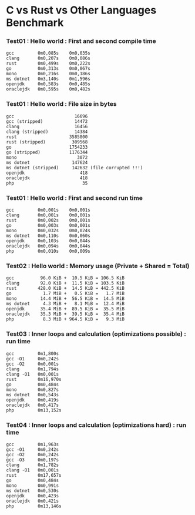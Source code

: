 # C vs Rust vs Other Languages Benchmark

### Test01 : Hello world : First and second compile time
```
gcc         0m0,085s    0m0,035s
clang       0m0,207s    0m0,086s
rust        0m0,499s    0m0,222s
go          0m0,313s    0m0,067s
mono        0m0,216s    0m0,186s
ms dotnet   0m3,140s    0m1,596s
openjdk     0m0,583s    0m0,485s
oraclejdk   0m0,595s    0m0,482s
```
### Test01 : Hello world : File size in bytes
```
gcc                       16696
gcc (stripped)            14472
clang                     16456
clang (stripped)          14384
rust                    3585800
rust (stripped)          309568
go                      1754233
go (stripped)           1176344
mono                       3072
ms dotnet                147624
ms dotnet (stripped)     142632 (file corrupted !!!)
openjdk                     418
oraclejdk                   418
php                          35
```
### Test01 : Hello world : First and second run time
```
gcc         0m0,001s    0m0,001s
clang       0m0,001s    0m0,001s
rust        0m0,002s    0m0,001s
go          0m0,003s    0m0,001s
mono        0m0,032s    0m0,024s
ms dotnet   0m0,110s    0m0,060s
openjdk     0m0,103s    0m0,044s
oraclejdk   0m0,094s    0m0,044s
php         0m0,010s    0m0,009s
```
### Test02 : Hello world : Memory usage (Private + Shared = Total)
```
gcc          96.0 KiB +  10.5 KiB = 106.5 KiB
clang        92.0 KiB +  11.5 KiB = 103.5 KiB
rust        428.0 KiB +  14.5 KiB = 442.5 KiB
go            1.7 MiB +   0.5 KiB =   1.7 MiB
mono         14.4 MiB +  56.5 KiB =  14.5 MiB
ms dotnet     4.3 MiB +   8.1 MiB =  12.4 MiB
openjdk      35.4 MiB +  89.5 KiB =  35.5 MiB
oraclejdk    35.3 MiB +  39.5 KiB =  35.4 MiB
php           8.3 MiB + 964.5 KiB =   9.3 MiB
```
### Test03 : Inner loops and calculation (optimizations possible) : run time
```
gcc         0m1,800s
gcc -O1     0m0,242s
gcc -O2     0m0,001s
clang       0m1,794s
clang -O1   0m0,001s
rust        0m16,970s
go          0m0,484s
mono        0m0,827s
ms dotnet   0m0,543s
openjdk     0m0,419s
oraclejdk   0m0,417s
php         0m13,152s
```
### Test04 : Inner loops and calculation (optimizations hard) : run time
```
gcc         0m1,963s
gcc -O1     0m0,242s
gcc -O2     0m0,242s
gcc -O3     0m0,197s
clang       0m1,782s
clang -O1   0m0,001s
rust        0m17,657s
go          0m0,484s
mono        0m0,991s
ms dotnet   0m0,530s
openjdk     0m0,423s
oraclejdk   0m0,421s
php         0m13,146s
```
